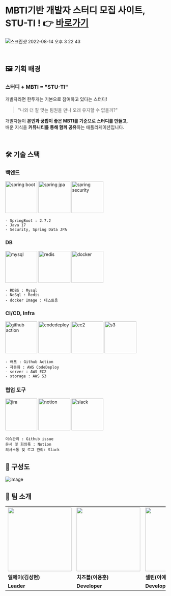 # MBTI기반 개발자 스터디 모집 사이트, STU-TI ! 👉 <a href ="https://stu-ti.netlify.app" > 바로가기</a>  

![스크린샷 2022-08-14 오후 3 22 43](https://user-images.githubusercontent.com/50127628/184525283-17c395c8-fc90-459e-ac8b-55f9bf63be2e.png)


<br/>

## 🖼️ 기획 배경
### 스터디 + MBTI = "STU-TI"
개발자라면 한두개는 기본으로 참여하고 있다는 스터디! 
<blockquote> "나와 더 잘 맞는 팀원을 만나 오래 유지할 수 없을까?" </blockquote>

개발자들이 <b>본인과 궁합이 좋은 MBTI를 기준으로 스터디를 만들고, </b> <br/>
배운 지식을 <b>커뮤니티를 통해 함께 공유</b>하는 애플리케이션입니다.

<br/>

## 🛠 기술 스택

### 백엔드
<div text-align="center">
<img src="https://user-images.githubusercontent.com/50127628/184525800-e2b75fcb-9359-461c-9f19-cefa7df99d33.png" alt="spring boot" width = "100" height = "100"> 
<img src="https://user-images.githubusercontent.com/50127628/184525799-541b5c14-3e18-4a58-9838-d999c746b0da.png" alt="spring jpa" width = "100" height = "100"> 
<img src="https://user-images.githubusercontent.com/50127628/184526037-5885f0f2-2de2-4660-9d07-41a684386277.png" alt="spring security" width = "100" height = "100"> 
</div>

```
- SpringBoot : 2.7.2
- Java 17
- Security, Spring Data JPA
```

### DB
<div text-align="center">
<img src="https://user-images.githubusercontent.com/50127628/184526173-541ed332-fdfc-4f5c-ac59-c3c8749e2fb6.png" alt="mysql" width = "100" height = "100"> 
<img src="https://user-images.githubusercontent.com/50127628/184526313-eab8282f-8b54-4782-9619-72755bb50f9d.svg" alt="redis" width = "100" height = "100"> 
<img src = "https://user-images.githubusercontent.com/42290273/147036915-913a1f07-0e36-46db-8e0e-610269e528cd.png" alt="docker" width = "100" height = "100"/>
</div>

```
- RDBS : Mysql
- NoSql : Redis
- docker Image : 테스트용
```

### CI/CD, Infra
<div text-align="center">
<img src="https://user-images.githubusercontent.com/50127628/184526576-4c260187-c721-499d-a8af-818337434204.png" alt="github action" width = "100" height = "100"> 
<img src = "https://user-images.githubusercontent.com/50127628/184526685-ce173342-9246-4da6-a85f-705c81ed0ecf.png" alt="codedeploy" width = "100" height = "100"/>
<img src = "https://user-images.githubusercontent.com/42290273/147036808-fe5ab546-9336-4edc-8524-9b9f80f22da7.png" alt="ec2" width = "100" height = "100"/>
<img src = "https://user-images.githubusercontent.com/42290273/147037158-e280da57-8f83-4ce3-a832-5d14a4837d0f.png" alt="s3" width = "100" height = "100"/>
</div>

```
- 배포 : Github Action
- 자동화 : AWS CodeDeploy
- server : AWS EC2
- storage : AWS S3
```

### 협업 도구

<div text-align="center">
<img src = "https://user-images.githubusercontent.com/50127628/184526404-1ce8bd09-754a-4421-8204-e673f07602f7.jpg" alt="jira" width = "100" height = "100"/>
<img src = "https://user-images.githubusercontent.com/42290273/147037359-34f6ff0d-de2e-42c7-8c3b-66566924c3f2.png" alt="notion" width = "100" height = "100"/>
    <img src = "https://user-images.githubusercontent.com/42290273/147037385-f13d2d03-7e67-4e04-a2d0-4593aea951f1.png" alt="slack" width = "100" height = "100"/>
</p>

```
이슈관리 : Github issue
문서 및 회의록 : Notion
의사소통 및 로그 관리: Slack
```


## 📝 구성도

![image](https://user-images.githubusercontent.com/50127628/184526830-eb9e3437-e963-435d-bacb-5b4f20f7765d.png)

## 👬 팀 소개

<table>
  <tr>
      <td>
        <a href="https://github.com/Gosh95">
            <img src="https://avatars.githubusercontent.com/u/78140516?v=4" width="200px" />
        </a>
    </td>
    <td>
        <a href="https://github.com/YHLEE9753">
            <img src="https://avatars.githubusercontent.com/u/71916223?v=4" width="200px" />
        </a>
    </td>
    <td>
        <a href="https://github.com/Leeyerimearth">
            <img src="https://avatars.githubusercontent.com/u/50127628?v=4" width="200px" />
        </a>
    </td>
    <td>
        <a href="https://github.com/ordilov">
            <img src="https://avatars.githubusercontent.com/u/96903161?v=4" width="200px" />
        </a>
    </td>
  </tr>
  <tr>
    <td><b>엘에이(김성현)</b></td>
    <td><b>치즈볼(이용훈)</b></td>
    <td><b>셀린(이예림)</b></td>
    <td><b>이인후</b></td>
  </tr>
  <tr>
    <td><b>Leader</b></td>
    <td><b>Developer</b></td>
    <td><b>Developer</b></td>
    <td><b>Advisor</b></td>
  </tr>
</table>

<br/>
